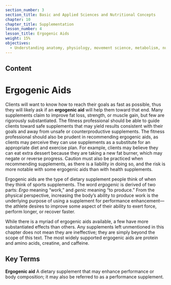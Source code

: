 ```yaml
---
section_number: 3
section_title: Basic and Applied Sciences and Nutritional Concepts
chapter: 10
chapter_title: Supplementation
lesson_number: 4
lesson_title: Ergogenic Aids
weight: 15%
objectives:
  - Understanding anatomy, physiology, movement science, metabolism, nutrition, and supplementation.
---
```


## Content
# Ergogenic Aids

Clients will want to know how to reach their goals as fast as possible, thus they will likely ask if an **ergogenic aid** will help them toward that end. Many supplements claim to improve fat loss, strength, or muscle gain, but few are rigorously substantiated. The fitness professional should be able to guide clients toward safe supplements that may yield results consistent with their goals and away from unsafe or counterproductive supplements. The fitness professional should also be prudent in recommending ergogenic aids, as clients may perceive they can use supplements as a substitute for an appropriate diet and exercise plan. For example, clients may believe they can eat extra dessert because they are taking a new fat burner, which may negate or reverse progress. Caution must also be practiced when recommending supplements, as there is a liability in doing so, and the risk is more notable with some ergogenic aids than with health supplements.

Ergogenic aids are the type of dietary supplement people think of when they think of sports supplements. The word *ergogenic* is derived of two parts: *Ergo* meaning “work,” and *genic* meaning “to produce.” From the physical perspective, increasing the body’s ability to produce work is the underlying purpose of using a supplement for performance enhancement—the athlete desires to improve some aspect of their ability to exert force, perform longer, or recover faster.

While there is a myriad of ergogenic aids available, a few have more substantiated effects than others. Any supplements left unmentioned in this chapter does not mean they are ineffective; they are simply beyond the scope of this text. The most widely supported ergogenic aids are protein and amino acids, creatine, and caffeine.

## Key Terms

**Ergogenic aid**
A dietary supplement that may enhance performance or body composition; it may also be referred to as a performance supplement.